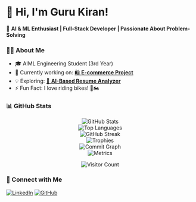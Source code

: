 # 👋 Hi, I'm Guru Kiran! 
🚀 **AI & ML Enthusiast | Full-Stack Developer | Passionate About Problem-Solving**

### 👨‍💻 About Me  
- 🎓 AIML Engineering Student (3rd Year)  
- 🔭 Currently working on: [🛍️ **E-commerce Project**](#)  
- 💡 Exploring: [🤖 **AI-Based Resume Analyzer**](#)  
- ⚡ Fun Fact: I love riding bikes! 🎥🏍️  

### 📊 GitHub Stats  
<div align="center">
  
  ![GitHub Stats](https://github-readme-stats.vercel.app/api?username=Gurukiran10&show_icons=true&theme=radical&count_private=true&hide_border=true&include_all_commits=true)  
  ![Top Languages](https://github-readme-stats.vercel.app/api/top-langs/?username=Gurukiran10&layout=compact&theme=radical&langs_count=10&hide_border=true)  
  ![GitHub Streak](https://github-readme-streak-stats.herokuapp.com/?user=Gurukiran10&theme=radical&hide_border=true)  
  ![Trophies](https://github-profile-trophy.vercel.app/?username=Gurukiran10&theme=radical&margin-w=15&no-frame=true&column=4)  
  ![Commit Graph](https://github-readme-activity-graph.vercel.app/graph?username=Gurukiran10&theme=radical)  
  ![Metrics](https://github.com/Gurukiran10/Gurukiran10/blob/main/github-metrics.svg)  

  ![Visitor Count](https://komarev.com/ghpvc/?username=Gurukiran10&label=Profile+Views&color=blue&style=plastic)

</div>


### 🔗 Connect with Me  
[![LinkedIn](https://img.shields.io/badge/LinkedIn-0A66C2?style=for-the-badge&logo=linkedin&logoColor=white)](https://www.linkedin.com/in/yourprofile)
[![GitHub](https://img.shields.io/badge/GitHub-181717?style=for-the-badge&logo=github&logoColor=white)](https://github.com/Gurukiran10)

